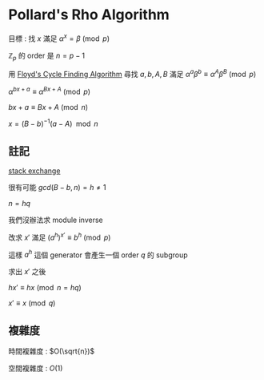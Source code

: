 # Pollard's Rho Algorithm

目標 : 找 $x$ 滿足 $\alpha^x = \beta \pmod{p}$

$\mathbb{Z}_p$ 的 order 是 $n = p - 1$

用 [Floyd's Cycle Finding Algorithm](/algorithm/floyd-cycle-finding) 尋找 $a, b, A, B$ 滿足 $\alpha^a\beta^b \equiv \alpha^A\beta^B \pmod{p}$

$\alpha^{bx + a} \equiv \alpha^{Bx + A} \pmod{p}$

$bx + a \equiv Bx + A \pmod{n}$

$x = (B - b)^{-1}(a - A) \mod{n}$

## 註記

[stack exchange](https://crypto.stackexchange.com/questions/40165/issue-implementing-pollards-rho-for-discrete-logarithms)

很有可能 $gcd(B - b, n) = h \ne 1$

$n = hq$

我們沒辦法求 module inverse

改求 $x'$ 滿足 $(a^h)^{x'} \equiv b^h \pmod{p}$

這樣 $a^h$ 這個 generator 會產生一個 order $q$ 的 subgroup

求出 $x'$ 之後

$hx' \equiv hx \pmod{n = hq}$

$x' \equiv x \pmod{q}$

## 複雜度

時間複雜度 : $O(\sqrt{n})$

空間複雜度 : $O(1)$
